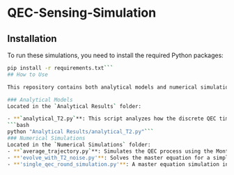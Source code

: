 # QEC-Sensing-Simulation
## Installation
To run these simulations, you need to install the required Python packages:
  ```bash
  pip install -r requirements.txt```
## How to Use

This repository contains both analytical models and numerical simulations.

### Analytical Models
Located in the `Analytical Results` folder:

- **`analytical_T2.py`**: This script analyzes how the discrete QEC time step `dt` affects the fitted T2 value.
  ```bash
  python "Analytical Results/analytical_T2.py"```
### Numerical Simulations
Located in the `Numerical Simulations` folder:
- **`average_trajectory.py`**: Simulates the QEC process using the Monte Carlo quantum trajectory method.
- **'evolve_with_T2_noise.py'**: Solves the master equation for a simple two-level system with T2 noise.
- **'single_qec_round_simulation.py'**: A master equation simulation including the full QEC cycle.
